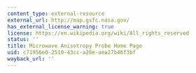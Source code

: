 ```yaml
---
content_type: external-resource
external_url: http://map.gsfc.nasa.gov/
has_external_license_warning: true
license: https://en.wikipedia.org/wiki/All_rights_reserved
status: ''
title: Microwave Anisotropy Probe Home Page
uid: c71956e0-2510-43cc-a26e-aea27b46f3bf
wayback_url: ''
---
```

